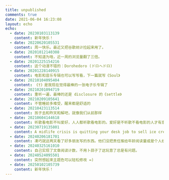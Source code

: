 ```yaml
---
title: unpublished
comments: true
date: 2021-06-04 16:23:08
layout: echo
echo:
  - date: 20230103113139
    content: 新年快乐！
  - date: 20220620105531
    content: 周一快乐。最近又把谷歌统计捡起来用了。
  - date: 20201012140308
    content: 不知道为啥，近一周的浏览量翻了三倍。
  - date: 20201225154216
    content: 这个动漫不错的：Dorohedoro (ドロヘドロ)
  - date: 20201228140915
    content: 电影和音乐专辑也可以写写看，下一篇就写《Soul》
  - date: 20210104095404
    content: 《†》是我现在觉得最棒的一张电子乐专辑了
  - date: 20210201094719
    content: 重听一遍，最棒的还是 disclosure 的《settle》
  - date: 20210209105641
    content: 不管睡前多难受，醒来都是舒适的
  - date: 20210423113514
    content: 孩子去和昨天和解吧，就像我们从前那样
  - date: 20210604144618
    content: 听歌看电影不叫爱好，人人都听歌看电影的。爱好是不听歌不看电影的人才有意思呢。
  - date: 20230719135801
    content: A midlife crisis is quitting your desk job to sell ice creams on the beach in the Caribbean. Getting to the point of doing it, not just thinking about it.
  - date: 20240206181701
    content: 凑巧就这两天看了好多朋友写的东西。他们没把责任推给年龄阅读量或是个人经历地写着。不像我，只会憋陈述句。
  - date: 20240325161010
    content: 自己实现了文章阅读计数，不用卜蒜子了这玩意了总是有问题。
  - date: 20240524095501
    content: 突然想起来主题色可以轻松修改 =)
  - date: 20250102105739
    content: 新年快乐！
---
```

